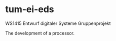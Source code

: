 tum-ei-eds
==========

WS1415 Entwurf digitaler Systeme Gruppenprojekt

The development of a processor.
